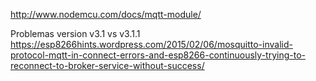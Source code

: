 http://www.nodemcu.com/docs/mqtt-module/

Problemas version v3.1 vs v3.1.1
https://esp8266hints.wordpress.com/2015/02/06/mosquitto-invalid-protocol-mqtt-in-connect-errors-and-esp8266-continuously-trying-to-reconnect-to-broker-service-without-success/
